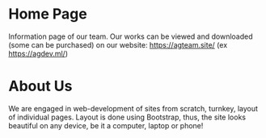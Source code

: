 # Home Page

Information page of our team.
Our works can be viewed and downloaded (some can be purchased) on our website: https://agteam.site/ (ex https://agdev.ml/)

# About Us

We are engaged in web-development of sites from scratch, turnkey, layout of individual pages.
Layout is done using Bootstrap, thus, the site looks beautiful on any device, be it a computer, laptop or phone! 
